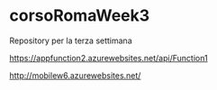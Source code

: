 # corsoRomaWeek3
Repository per la terza settimana

https://appfunction2.azurewebsites.net/api/Function1

http://mobilew6.azurewebsites.net/
